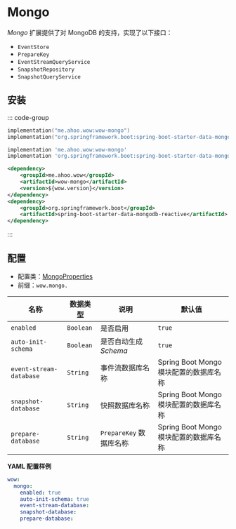 # Mongo

_Mongo_ 扩展提供了对 MongoDB 的支持，实现了以下接口：

- `EventStore`
- `PrepareKey`
- `EventStreamQueryService`
- `SnapshotRepository`
- `SnapshotQueryService`

## 安装

::: code-group
```kotlin [Gradle(Kotlin)]
implementation("me.ahoo.wow:wow-mongo")
implementation("org.springframework.boot:spring-boot-starter-data-mongodb-reactive")
```
```groovy [Gradle(Groovy)]
implementation 'me.ahoo.wow:wow-mongo'
implementation 'org.springframework.boot:spring-boot-starter-data-mongodb-reactive'
```
```xml [Maven]
<dependency>
    <groupId>me.ahoo.wow</groupId>
    <artifactId>wow-mongo</artifactId>
    <version>${wow.version}</version>
</dependency>
<dependency>
    <groupId>org.springframework.boot</groupId>
    <artifactId>spring-boot-starter-data-mongodb-reactive</artifactId>
</dependency>
```
:::

## 配置

- 配置类：[MongoProperties](https://github.com/Ahoo-Wang/Wow/blob/main/wow-spring-boot-starter/src/main/kotlin/me/ahoo/wow/spring/boot/starter/mongo/MongoProperties.kt)
- 前缀：`wow.mongo.`

| 名称                      | 数据类型      | 说明                 | 默认值                          |
|-------------------------|-----------|--------------------|------------------------------|
| `enabled`               | `Boolean` | 是否启用               | `true`                       |
| `auto-init-schema`      | `Boolean` | 是否自动生成 *Schema*    | `true`                       |
| `event-stream-database` | `String`  | 事件流数据库名称           | Spring Boot Mongo 模块配置的数据库名称 |
| `snapshot-database`     | `String`  | 快照数据库名称            | Spring Boot Mongo 模块配置的数据库名称 |
| `prepare-database`      | `String`  | `PrepareKey` 数据库名称 | Spring Boot Mongo 模块配置的数据库名称 |

**YAML 配置样例**

```yaml
wow:
  mongo:
    enabled: true
    auto-init-schema: true
    event-stream-database:
    snapshot-database:
    prepare-database: 
```